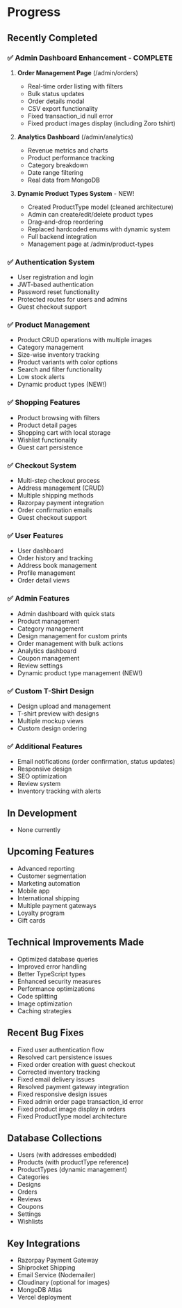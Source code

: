 # Progress

## Recently Completed

### ✅ Admin Dashboard Enhancement - COMPLETE
1. **Order Management Page** (/admin/orders)
   - Real-time order listing with filters
   - Bulk status updates
   - Order details modal
   - CSV export functionality
   - Fixed transaction_id null error
   - Fixed product images display (including Zoro tshirt)

2. **Analytics Dashboard** (/admin/analytics)
   - Revenue metrics and charts
   - Product performance tracking
   - Category breakdown
   - Date range filtering
   - Real data from MongoDB

3. **Dynamic Product Types System** - NEW!
   - Created ProductType model (cleaned architecture)
   - Admin can create/edit/delete product types
   - Drag-and-drop reordering
   - Replaced hardcoded enums with dynamic system
   - Full backend integration
   - Management page at /admin/product-types

### ✅ Authentication System
- User registration and login
- JWT-based authentication
- Password reset functionality
- Protected routes for users and admins
- Guest checkout support

### ✅ Product Management
- Product CRUD operations with multiple images
- Category management
- Size-wise inventory tracking
- Product variants with color options
- Search and filter functionality
- Low stock alerts
- Dynamic product types (NEW!)

### ✅ Shopping Features
- Product browsing with filters
- Product detail pages
- Shopping cart with local storage
- Wishlist functionality
- Guest cart persistence

### ✅ Checkout System
- Multi-step checkout process
- Address management (CRUD)
- Multiple shipping methods
- Razorpay payment integration
- Order confirmation emails
- Guest checkout support

### ✅ User Features
- User dashboard
- Order history and tracking
- Address book management
- Profile management
- Order detail views

### ✅ Admin Features
- Admin dashboard with quick stats
- Product management
- Category management
- Design management for custom prints
- Order management with bulk actions
- Analytics dashboard
- Coupon management
- Review settings
- Dynamic product type management (NEW!)

### ✅ Custom T-Shirt Design
- Design upload and management
- T-shirt preview with designs
- Multiple mockup views
- Custom design ordering

### ✅ Additional Features
- Email notifications (order confirmation, status updates)
- Responsive design
- SEO optimization
- Review system
- Inventory tracking with alerts

## In Development
- None currently

## Upcoming Features
- Advanced reporting
- Customer segmentation
- Marketing automation
- Mobile app
- International shipping
- Multiple payment gateways
- Loyalty program
- Gift cards

## Technical Improvements Made
- Optimized database queries
- Improved error handling
- Better TypeScript types
- Enhanced security measures
- Performance optimizations
- Code splitting
- Image optimization
- Caching strategies

## Recent Bug Fixes
- Fixed user authentication flow
- Resolved cart persistence issues
- Fixed order creation with guest checkout
- Corrected inventory tracking
- Fixed email delivery issues
- Resolved payment gateway integration
- Fixed responsive design issues
- Fixed admin order page transaction_id error
- Fixed product image display in orders
- Fixed ProductType model architecture

## Database Collections
- Users (with addresses embedded)
- Products (with productType reference)
- ProductTypes (dynamic management)
- Categories
- Designs
- Orders
- Reviews
- Coupons
- Settings
- Wishlists

## Key Integrations
- Razorpay Payment Gateway
- Shiprocket Shipping
- Email Service (Nodemailer)
- Cloudinary (optional for images)
- MongoDB Atlas
- Vercel deployment
